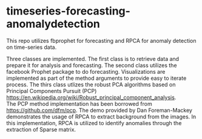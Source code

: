 # timeseries-forecasting-anomalydetection
This repo utilizes fbprophet for forecasting and RPCA for anomaly detection on time-series data.

Three classes are implemented.  The first class is to retrieve data and prepare it for analysis and forecasting.  The second class utilizes the facebook Prophet package to do forecasting. Visualizations are implemented as part of the method arguments to provide easy to iterate process.  The thirs class utlizes the robust PCA algorithms based on Principal Components Pursuit (PCP) https://en.wikipedia.org/wiki/Robust_principal_component_analysis.  
The PCP method implementation has been borrowed from https://github.com/dfm/pcp. The demo provided by Dan Foreman-Mackey demonstrates the usage of RPCA to extract background from the images. In this implementation, RPCA is utilized to identify anomalies through the extraction of Sparse matrix. 


